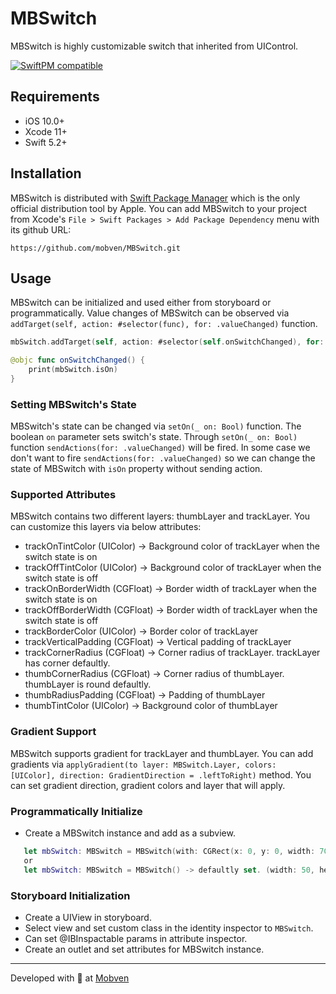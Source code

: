 # MBSwitch

MBSwitch is highly customizable switch that inherited from UIControl.

[![SwiftPM compatible](https://img.shields.io/badge/SwiftPM-compatible-brightgreen.svg)](https://swift.org/package-manager/)

## Requirements
* iOS 10.0+
* Xcode 11+
* Swift 5.2+

## Installation
MBSwitch is distributed with [Swift Package Manager](https://swift.org/package-manager/) which is the only official distribution tool by Apple. You can add MBSwitch to your project from Xcode's `File > Swift Packages > Add Package Dependency` menu with its github URL:
```
https://github.com/mobven/MBSwitch.git
```
## Usage

MBSwitch can be initialized and used either from storyboard or programmatically. Value changes of MBSwitch can be observed via `addTarget(self, action: #selector(func), for: .valueChanged)` function.


```swift
mbSwitch.addTarget(self, action: #selector(self.onSwitchChanged), for: .valueChanged)

@objc func onSwitchChanged() {
    print(mbSwitch.isOn)
}
```
### Setting MBSwitch's State

MBSwitch's state can be changed via `setOn(_ on: Bool)` function. The boolean `on` parameter sets switch's state. Through `setOn(_ on: Bool)` function `sendActions(for: .valueChanged)` will be fired. In some case we don't want to fire `sendActions(for: .valueChanged)` so we can change the state of MBSwitch with `isOn` property without sending action. 


### Supported Attributes

MBSwitch contains two different layers: thumbLayer and trackLayer. You can customize this layers via below attributes:

- trackOnTintColor (UIColor)     ->  Background color of trackLayer when the switch state is on
- trackOffTintColor (UIColor)    ->  Background color of trackLayer when the switch state is off
- trackOnBorderWidth (CGFloat)   ->  Border width of trackLayer when the switch state is on
- trackOffBorderWidth (CGFloat)  ->  Border width of trackLayer when the switch state is off
- trackBorderColor (UIColor)     ->  Border color of trackLayer
- trackVerticalPadding (CGFloat) ->  Vertical padding of trackLayer
- trackCornerRadius (CGFloat)    ->  Corner radius of trackLayer. trackLayer has corner defaultly.
- thumbCornerRadius (CGFloat)    ->  Corner radius of thumbLayer. thumbLayer is round defaultly.
- thumbRadiusPadding (CGFloat)   ->  Padding of thumbLayer
- thumbTintColor (UIColor)       ->  Background color of thumbLayer

### Gradient Support

MBSwitch supports gradient for trackLayer and thumbLayer. You can add gradients via `applyGradient(to layer: MBSwitch.Layer, colors: [UIColor], direction: GradientDirection = .leftToRight)` method. You can set gradient direction, gradient colors and layer that will apply.

### Programmatically Initialize

- Create a MBSwitch instance and add as a subview.

```swift
   let mbSwitch: MBSwitch = MBSwitch(with: CGRect(x: 0, y: 0, width: 70, height: 32))
   or 
   let mbSwitch: MBSwitch = MBSwitch() -> defaultly set. (width: 50, height: 26)
```

### Storyboard Initialization

- Create a UIView in storyboard.
- Select view and set custom class in the identity inspector to `MBSwitch`.
- Can set @IBInspactable params in attribute inspector.
- Create an outlet and set attributes for MBSwitch instance.

---
Developed with 🖤 at [Mobven](https://mobven.com/)
